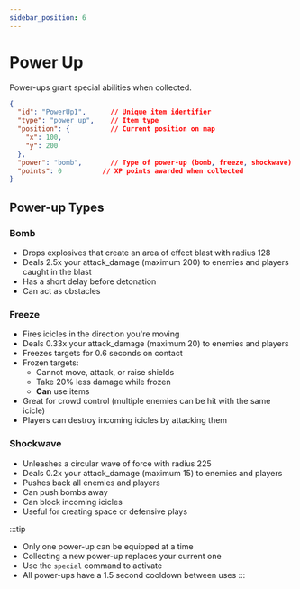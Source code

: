 ```yaml
---
sidebar_position: 6
---
```


# Power Up

Power-ups grant special abilities when collected.

```json
{
  "id": "PowerUp1",      // Unique item identifier
  "type": "power_up",    // Item type
  "position": {          // Current position on map
    "x": 100,
    "y": 200
  },
  "power": "bomb",       // Type of power-up (bomb, freeze, shockwave)
  "points": 0          // XP points awarded when collected
}
```

## Power-up Types

### Bomb

- Drops explosives that create an area of effect blast with radius 128
- Deals 2.5x your attack_damage (maximum 200) to enemies and players caught in the blast
- Has a short delay before detonation
- Can act as obstacles

### Freeze

- Fires icicles in the direction you're moving
- Deals 0.33x your attack_damage (maximum 20) to enemies and players
- Freezes targets for 0.6 seconds on contact
- Frozen targets:
  - Cannot move, attack, or raise shields
  - Take 20% less damage while frozen
  - **Can** use items
- Great for crowd control (multiple enemies can be hit with the same icicle)
- Players can destroy incoming icicles by attacking them

### Shockwave

- Unleashes a circular wave of force with radius 225
- Deals 0.2x your attack_damage (maximum 15) to enemies and players
- Pushes back all enemies and players
- Can push bombs away
- Can block incoming icicles
- Useful for creating space or defensive plays

:::tip

- Only one power-up can be equipped at a time
- Collecting a new power-up replaces your current one
- Use the `special` command to activate
- All power-ups have a 1.5 second cooldown between uses
  :::
